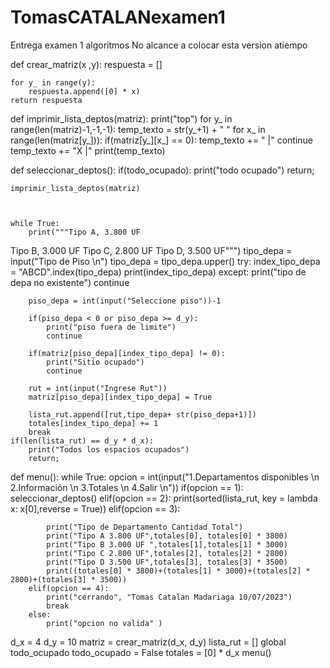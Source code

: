 # TomasCATALANexamen1
Entrega examen 1 algoritmos
No alcance a colocar esta version atiempo

def crear_matriz(x ,y):
    respuesta = []

    for y_ in range(y):
        respuesta.append([0] * x)
    return respuesta



def imprimir_lista_deptos(matriz):
    print("top")
    for y_ in range(len(matriz)-1,-1,-1):
        temp_texto = str(y_+1) + " "
        for x_ in range(len(matriz[y_])):
            if(matriz[y_][x_] == 0):
                temp_texto += " |"
                continue
            temp_texto += "X |"
        print(temp_texto)


def seleccionar_deptos():
    if(todo_ocupado):
        print("todo ocupado")
        return;


    imprimir_lista_deptos(matriz)



    while True:
        print("""Tipo A, 3.800 UF
Tipo B, 3.000 UF
Tipo C, 2.800 UF
Tipo D, 3.500 UF""")
        tipo_depa = input("Tipo de Piso \n")
        tipo_depa = tipo_depa.upper()
        try:
            index_tipo_depa = "ABCD".index(tipo_depa)
            print(index_tipo_depa)
        except:
          print("tipo de depa no existente")
          continue
        
        piso_depa = int(input("Seleccione piso"))-1
                       
        if(piso_depa < 0 or piso_depa >= d_y):
            print("piso fuera de limite")
            continue
            
        if(matriz[piso_depa][index_tipo_depa] != 0):
            print("Sitio ocupado")
            continue

        rut = int(input("Ingrese Rut"))
        matriz[piso_depa][index_tipo_depa] = True

        lista_rut.append([rut,tipo_depa+ str(piso_depa+1)])
        totales[index_tipo_depa] += 1
        break
    if(len(lista_rut) == d_y * d_x):
        print("Todos los espacios ocupados")
        return;



def menu():
    while True:
        opcion  = int(input("1.Departamentos disponibles \n 2.Información \n 3.Totales \n 4.Salir \n"))
        if(opcion == 1):
            seleccionar_deptos()
        elif(opcion == 2):
            print(sorted(lista_rut, key = lambda x: x[0],reverse = True))
        elif(opcion == 3):
            
            print("Tipo de Departamento Cantidad Total")
            print("Tipo A 3.800 UF",totales[0], totales[0] * 3800)
            print("Tipo B 3.000 UF ",totales[1],totales[1] * 3000)
            print("Tipo C 2.800 UF",totales[2], totales[2] * 2800)
            print("Tipo D 3.500 UF",totales[3], totales[3] * 3500)
            print((totales[0] * 3800)+(totales[1] * 3000)+(totales[2] * 2800)+(totales[3] * 3500))
        elif(opcion == 4):
            print("cerrando", "Tomas Catalan Madariaga 10/07/2023")
            break
        else:
            print("opcion no valida" )

d_x = 4
d_y = 10
matriz = crear_matriz(d_x, d_y)
lista_rut = []
global todo_ocupado 
todo_ocupado = False
totales = [0] * d_x
menu()

